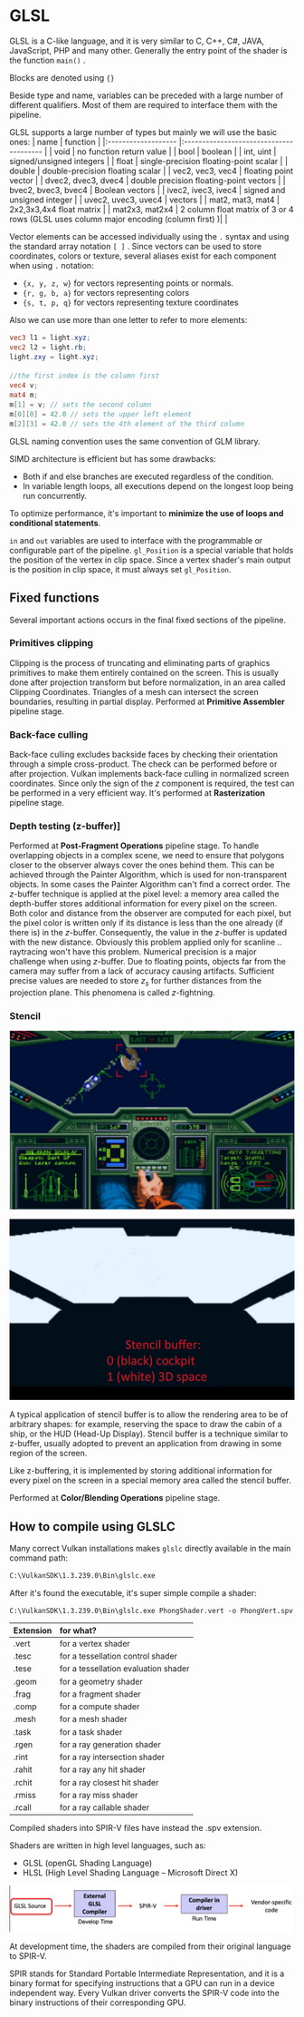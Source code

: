 
# GLSL 


GLSL is a C-like language, and it is very similar to C, C++, C#, JAVA, JavaScript, PHP and many other. 
Generally the entry point of the shader is the function `main()` .


Blocks are denoted using `{}` 

Beside type and name, variables can be preceded with a large number of different qualifiers. Most of them are required to interface them with the pipeline. 

GLSL supports a large number of types but mainly we will use the basic ones: 
| name                | function                                |
|:------------------- |:--------------------------------------- |
| void                | no function return value                |
| bool                | boolean                                 |
| int, uint           | signed/unsigned integers                |
| float               | single-precision floating-point scalar  |
| double              | double-precision floating scalar        |
| vec2, vec3, vec4    | floating point vector                   |
| dvec2, dvec3, dvec4 | double precision floating-point vectors |
| bvec2, bvec3, bvec4 | Boolean vectors                         |
| ivec2, ivec3, ivec4 | signed and unsigned integer             |
| uvec2, uvec3, uvec4 | vectors                                 |
| mat2, mat3, mat4    | 2x2,3x3,4x4 float matrix                |
| mat2x3, mat2x4  | 2 column float matrix of 3 or 4 rows (GLSL uses column major encoding (column first) )|                       |

Vector elements can be accessed individually using the `.` syntax and using the standard array notation `[ ]` .  Since vectors can be used to store coordinates, colors or texture, several aliases exist for each component when using `.` notation: 

-   `{x, y, z, w}`  for vectors representing points or normals.
-   `{r, g, b, a}` for vectors representing colors
-   `{s, t, p, q}` for vectors representing texture coordinates

Also we can use more than one letter to refer to more elements:

````glsl 
vec3 l1 = light.xyz;
vec2 l2 = light.rb;
light.zxy = light.xyz;

//the first index is the column first 
vec4 v;
mat4 m;
m[1] = v; // sets the second column 
m[0][0] = 42.0 // sets the upper left element
m[2][3] = 42.0 // sets the 4th element of the third column
````

GLSL naming convention uses the same convention of GLM library. 

SIMD architecture is efficient but has some drawbacks:

- Both if and else branches are executed regardless of the condition.
- In variable length loops, all executions depend on the longest loop being run concurrently.

To optimize performance, it's important to **minimize the use of loops and conditional statements**.

`in` and `out` variables are used to interface with the programmable or configurable part of the pipeline. `gl_Position` is a special variable that holds the position of the vertex in clip space. Since a vertex shader's main output is the position in clip space, it must always set `gl_Position`.

## Fixed functions 

Several important actions occurs in the final fixed sections of the pipeline.

### Primitives clipping

Clipping is the process of truncating and eliminating parts of graphics primitives to make them entirely contained on the screen. This is usually done after projection transform but before normalization, in an area called Clipping Coordinates. Triangles of a mesh can intersect the screen boundaries, resulting in partial display.
Performed at **Primitive Assembler** pipeline stage. 

### Back-face culling

Back-face culling excludes backside faces by checking their orientation through a simple cross-product. The check can be performed before or after projection. Vulkan implements back-face culling in normalized screen coordinates. Since only the sign of the $z$ component is required, the test can be performed in a very efficient way.
It's performed at **Rasterization** pipeline stage. 

### Depth testing (z-buffer)]

Performed at **Post-Fragment Operations** pipeline stage. 
To handle overlapping objects in a complex scene, we need to ensure that polygons closer to the observer always cover the ones behind them. This can be achieved through the Painter Algorithm, which is used for non-transparent objects. In some cases the Painter Algorithm can't find a correct order.
The $z$-buffer technique is applied at the pixel level: a memory area called the depth-buffer stores additional information for every pixel on the screen. Both color and distance from the observer are computed for each pixel, but the pixel color is written only if its distance is less than the one already (if there is) in the $z$-buffer. Consequently, the value in the $z$-buffer is updated with the new distance.
Obviously this problem applied only for scanline .. raytracing won't have this problem.
Numerical precision is a major challenge when using $z$-buffer. Due to floating points, objects far from the camera may suffer from a lack of accuracy causing artifacts. Sufficient precise values are needed to store $z_s$ for further distances from the projection plane. This phenomena is called $z$-fightning. 



### Stencil 

![](images/061fecf157e417d5c863021caa19c6f2.png)

![](images/56b9a4ab0d4999434f317525f8add337.png)

A typical application of stencil buffer is to allow the rendering area to be of arbitrary shapes: for example, reserving the space to draw the cabin of a ship, or the HUD (Head-Up Display).
Stencil buffer is a technique similar to z-buffer, usually adopted to prevent an application from drawing in some region of the screen.

Like z-buffering, it is implemented by storing additional information for every pixel on the screen in a special memory area called the stencil buffer. 


Performed at **Color/Blending Operations** pipeline stage. 



## How to compile using GLSLC 

Many correct Vulkan installations makes `glslc` directly available in the main command path:
````bat 
C:\VulkanSDK\1.3.239.0\Bin\glslc.exe
````

After it's found the executable, it's super simple compile a shader:  

````
C:\VulkanSDK\1.3.239.0\Bin\glslc.exe PhongShader.vert -o PhongVert.spv
````


| Extension  | for what? |
| :--- | :--- |
| .vert | for a vertex shader |
| .tesc | for a tessellation control shader |
| .tese | for a tessellation evaluation shader |
| .geom | for a geometry shader |
| .frag | for a fragment shader |
| .comp | for a compute shader |
| .mesh | for a mesh shader |
| .task | for a task shader |
| .rgen | for a ray generation shader |
| .rint | for a ray intersection shader |
| .rahit | for a ray any hit shader |
| .rchit | for a ray closest hit shader |
| .rmiss | for a ray miss shader |
| .rcall | for a ray callable shader |

Compiled shaders into SPIR-V files have instead the .spv extension.

Shaders are written in high level languages, such as: 

- GLSL (openGL Shading Language) 
- HLSL (High Level Shading Language – Microsoft Direct X)

![](images/5013d05b0cbccd153ebd920a015a7be0.png)

At development time, the shaders are compiled from their original language to SPIR-V.

SPIR stands for Standard Portable Intermediate Representation, and it is a binary format for specifying instructions that a GPU can run in a device independent way. Every Vulkan driver converts the SPIR-V code into the binary instructions of their corresponding GPU.

